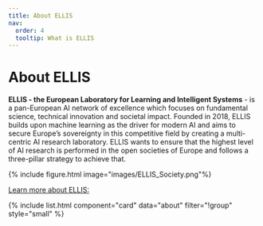 ```yaml
---
title: About ELLIS
nav:
  order: 4
  tooltip: What is ELLIS
---
```


# About ELLIS 

**ELLIS - the European Laboratory for Learning and Intelligent Systems** - is a pan-European AI network of excellence which focuses on fundamental science, technical innovation and societal impact. Founded in 2018, ELLIS builds upon machine learning as the driver for modern AI and aims to secure Europe’s sovereignty in this competitive field by creating a multi-centric AI research laboratory. ELLIS wants to ensure that the highest level of AI research is performed in the open societies of Europe and follows a three-pillar strategy to achieve that.

{% include figure.html image="images/ELLIS_Society.png"%}

[Learn more about ELLIS:](https://www.ellis.eu)

{% include list.html component="card" data="about" filter="!group" style="small" %}
